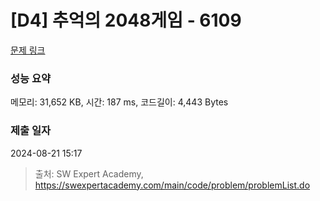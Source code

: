 # [D4] 추억의 2048게임 - 6109 

[문제 링크](https://swexpertacademy.com/main/code/problem/problemDetail.do?contestProbId=AWbrg9uabZsDFAWQ) 

### 성능 요약

메모리: 31,652 KB, 시간: 187 ms, 코드길이: 4,443 Bytes

### 제출 일자

2024-08-21 15:17



> 출처: SW Expert Academy, https://swexpertacademy.com/main/code/problem/problemList.do
